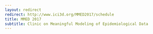 ```yaml
---
layout: redirect
redirect: http://www.ici3d.org/MMED2017/schedule
title: MMED 2017
subtitle: Clinic on Meaningful Modeling of Epidemiological Data
---
```

